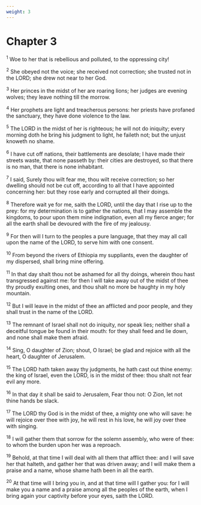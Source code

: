 ```yaml
---
weight: 3
---
```


# Chapter 3

<sup>1</sup> Woe to her that is rebellious and polluted, to the oppressing city! 

<sup>2</sup> She obeyed not the voice; she received not correction; she trusted not in the LORD; she drew not near to her God. 

<sup>3</sup> Her princes in the midst of her are roaring lions; her judges are evening wolves; they leave nothing till the morrow. 

<sup>4</sup> Her prophets are light and treacherous persons: her priests have profaned the sanctuary, they have done violence to the law. 

<sup>5</sup> The LORD in the midst of her is righteous; he will not do iniquity; every morning doth he bring his judgment to light, he faileth not; but the unjust knoweth no shame. 

<sup>6</sup> I have cut off nations, their battlements are desolate; I have made their streets waste, that none passeth by: their cities are destroyed, so that there is no man, that there is none inhabitant. 

<sup>7</sup> I said, Surely thou wilt fear me, thou wilt receive correction; so her dwelling should not be cut off, according to all that I have appointed concerning her: but they rose early and corrupted all their doings. 

<sup>8</sup> Therefore wait ye for me, saith the LORD, until the day that I rise up to the prey: for my determination is to gather the nations, that I may assemble the kingdoms, to pour upon them mine indignation, even all my fierce anger; for all the earth shall be devoured with the fire of my jealousy. 

<sup>9</sup> For then will I turn to the peoples a pure language, that they may all call upon the name of the LORD, to serve him with one consent. 

<sup>10</sup> From beyond the rivers of Ethiopia my suppliants, even the daughter of my dispersed, shall bring mine offering. 

<sup>11</sup> In that day shalt thou not be ashamed for all thy doings, wherein thou hast transgressed against me: for then I will take away out of the midst of thee thy proudly exulting ones, and thou shalt no more be haughty in my holy mountain. 

<sup>12</sup> But I will leave in the midst of thee an afflicted and poor people, and they shall trust in the name of the LORD. 

<sup>13</sup> The remnant of Israel shall not do iniquity, nor speak lies; neither shall a deceitful tongue be found in their mouth: for they shall feed and lie down, and none shall make them afraid. 

<sup>14</sup> Sing, O daughter of Zion; shout, O Israel; be glad and rejoice with all the heart, O daughter of Jerusalem. 

<sup>15</sup> The LORD hath taken away thy judgments, he hath cast out thine enemy: the king of Israel, even the LORD, is in the midst of thee: thou shalt not fear evil any more. 

<sup>16</sup> In that day it shall be said to Jerusalem, Fear thou not: O Zion, let not thine hands be slack. 

<sup>17</sup> The LORD thy God is in the midst of thee, a mighty one who will save: he will rejoice over thee with joy, he will rest in his love, he will joy over thee with singing. 

<sup>18</sup> I will gather them that sorrow for the solemn assembly, who were of thee: to whom the burden upon her was a reproach. 

<sup>19</sup> Behold, at that time I will deal with all them that afflict thee: and I will save her that halteth, and gather her that was driven away; and I will make them a praise and a name, whose shame hath been in all the earth. 

<sup>20</sup> At that time will I bring you in, and at that time will I gather you: for I will make you a name and a praise among all the peoples of the earth, when I bring again your captivity before your eyes, saith the LORD. 

